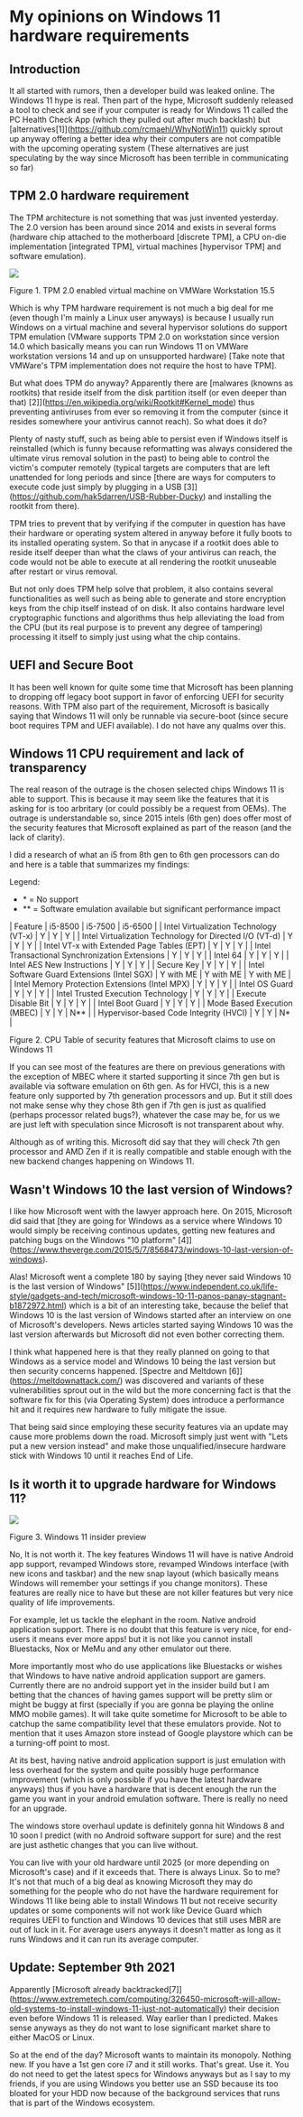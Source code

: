 # My opinions on Windows 11 hardware requirements

## Introduction


 It all started with rumors, then a developer build was leaked online. The Windows 11
 hype is real. Then part of the hype, Microsoft suddenly released a tool to check and
 see if your computer is ready for Windows 11 called the PC Health Check App (which
 they pulled out after much backlash) but [alternatives\[1]](https://github.com/rcmaehl/WhyNotWin11) quickly sprout up anyway
 offering a better idea why their computers are not compatible with the upcoming operating
 system (These alternatives are just speculating by the way since Microsoft has been terrible in communicating so far)
 

## TPM 2\.0 hardware requirement


 The TPM architecture is not something that was just invented yesterday. The 2\.0 version
 has been around since 2014 and exists in several forms (hardware chip attached to the motherboard \[discrete TPM],
 a CPU on\-die implementation \[integrated TPM], virtual machines \[hypervisor TPM] and software emulation).
 


[![](images/tpm_in_vm.png)](images/re3_1_wine.jpg)


Figure 1\. TPM 2\.0 enabled virtual machine on VMWare Workstation 15\.5



 Which is why TPM hardware requirement is not much a big deal for me (even though I'm mainly
 a Linux user anyways) is because I usually run Windows on a virtual machine
 and several hypervisor solutions do support TPM emulation (VMware supports TPM 2\.0 on workstation
 since version 14\.0 which basically means you can run Windows 11 on VMWare workstation versions
 14 and up on unsupported hardware) \[Take note that VMWare's TPM implementation does not require
 the host to have TPM].
 



 But what does TPM do anyway? Apparently there are [malwares (knowns as rootkits) that reside itself from
 the disk partition itself (or even deeper than that) \[2]](https://en.wikipedia.org/wiki/Rootkit#Kernel_mode) thus preventing antiviruses from ever so removing it from the computer
 (since it resides somewhere your antivirus cannot reach). So what does it do?


Plenty of nasty stuff,
 such as being able to persist even if Windows itself is reinstalled (which is funny because reformatting
 was always considered the ultimate virus removal solution in the past) to being able to control the victim's
 computer remotely (typical targets are computers that are left unattended for long periods and since [there are ways for computers to execute code just simply by plugging in a USB \[3]](https://github.com/hak5darren/USB-Rubber-Ducky) and installing the rootkit from there).
 



 TPM tries to prevent that by verifying if the computer in question has have their hardware or operating system altered in anyway
 before it fully boots to its installed operating system. So that in anycase if a rootkit does able to reside itself deeper than what the claws
 of your antivirus can reach, the code would not be able to execute at all rendering the rootkit unuseable after restart or virus removal.
 



 But not only does TPM help solve that problem, it also contains several functionalities as well such as being able to generate and store
 encryption keys from the chip itself instead of on disk. It also contains hardware level cryptographic functions and algorithms thus help
 alleviating the load from the CPU (but its real purpose is to prevent any degree of tampering) processing it itself to simply just using 
 what the chip contains.
 


## UEFI and Secure Boot



 It has been well known for quite some time that Microsoft has been planning to dropping off legacy boot support in favor of enforcing UEFI
 for security reasons. With TPM also part of the requirement, Microsoft is basically saying that Windows 11 will only be runnable via secure\-boot
 (since secure boot requires TPM and UEFI available). I do not have any qualms over this.
 


## Windows 11 CPU requirement and lack of transparency



 The real reason of the outrage is the chosen selected chips Windows 11 is able to support. This is because it may seem like the features
 that it is asking for is too arbritary (or could possibly be a request from OEMs). The outrage is understandable so, since 2015 intels (6th gen)
 does offer most of the security features that Microsoft explained as part of the reason (and the lack of clarity).
 



 I did a research of what an i5 from 8th gen to 6th gen processors can do and here is a table that summarizes my findings:
 



 Legend:
 * \* \= No support
* \*\* \= Software emulation available but significant performance impact








| Feature | i5\-8500 | i5\-7500 | i5\-6500 |
| Intel Virtualization Technology (VT\-x) | Y | Y | Y |
| Intel Virtualization Technology for Directed I/O (VT\-d) | Y | Y | Y |
| Intel VT\-x with Extended Page Tables (EPT) | Y | Y | Y |
| Intel Transactional Synchronization Extensions | Y | Y | Y |
| Intel 64 | Y | Y | Y |
| Intel AES New Instructions | Y | Y | Y |
| Secure Key | Y | Y | Y |
| Intel Software Guard Extensions (Intel SGX) | Y with ME | Y with ME | Y with ME |
| Intel Memory Protection Extensions (Intel MPX) | Y | Y | Y |
| Intel OS Guard | Y | Y | Y |
| Intel Trusted Execution Technology | Y | Y | Y |
| Execute Disable Bit | Y | Y | Y |
| Intel Boot Guard | Y | Y | Y |
| Mode Based Execution (MBEC) | Y | Y | N\*\* |
| Hypervisor\-based Code Integrity (HVCI) | Y | Y | N\* |




Figure 2\. CPU Table of security features that Microsoft claims to use on Windows 11




 If you can see most of the features are there on previous generations with the exception of MBEC where it started
 supporting it since 7th gen but is available via software emulation on 6th gen. As for HVCI, this is a new feature 
 only supported by 7th generation processors and up. But it still does not make sense why they chose 8th gen if 7th 
 gen is just as qualified (perhaps processor related bugs?), whatever the case may be, for us we are just left with 
 speculation since Microsoft is not transparent about why.
 



 Although as of writing this. Microsoft did say that they will check 7th gen processor and AMD Zen if it is really
 compatible and stable enough with the new backend changes happening on Windows 11\.
 


## Wasn't Windows 10 the last version of Windows?



 I like how Microsoft went with the lawyer approach here. On 2015, Microsoft did said that [they are going for
 Windows as a service where Windows 10 would simply be receiving continous updates, getting new features and patching
 bugs on the Windows "10 platform" \[4]](https://www.theverge.com/2015/5/7/8568473/windows-10-last-version-of-windows).
 



 Alas! Microsoft went a complete 180 by saying [they never said Windows 10 is the last version of Windows" \[5]](https://www.independent.co.uk/life-style/gadgets-and-tech/microsoft-windows-10-11-panos-panay-stagnant-b1872972.html) which is a bit of an interesting take, because the belief that Windows 10 is the last version of Windows
 started after an interview on one of Microsoft's developers. News articles started saying Windows 10 was the last version afterwards but Microsoft did not even bother correcting them.
 



 I think what happened here is that they really planned on going to that Windows as a service model and Windows 10
 being the last version but then security concerns happened. [Spectre and Meltdown \[6]](https://meltdownattack.com/) was discovered and variants of these
 vulnerabilities sprout out in the wild but the more concerning fact is that the software fix for this (via Operating System)
 does introduce a performance hit and it requires new hardware to fully mitigate the issue.
 



 That being said since employing these security features via an update may cause more problems down the road. Microsoft simply
 just went with "Lets put a new version instead" and make those unqualified/insecure hardware stick with Windows 10 until it
 reaches End of Life.
 


## Is it worth it to upgrade hardware for Windows 11?



[![](images/win11_tmp.jpg)](images/win11.png)


Figure 3\. Windows 11 insider preview




 No, It is not worth it. The key features Windows 11 will have is native Android app support, revamped Windows store, revamped Windows interface (with new icons and taskbar) and the new snap layout (which basically means Windows will remember your settings if you change monitors). These features are really nice to
 have but these are not killer features but very nice quality of life improvements. 
 



 For example, let us tackle the elephant in the room. Native android application support. There is no doubt that this feature is very nice, for end\-users it means ever more apps! but it is not like you cannot install Bluestacks, Nox or MeMu and any other emulator out there.
 



 More importantly most who do use applications like Bluestacks or wishes that Windows to have native android application support are gamers. Currently there are no android support yet in the insider build but I am betting that the chances of having games support will be pretty slim or might be buggy at first (specially if you are gonna be playing
 the online MMO mobile games). It will take quite sometime for Microsoft to be able to catchup the same compatibility level that these emulators provide. Not to mention that it uses Amazon store instead of Google playstore which can be a turning\-off point to most.
 



 At its best, having native android application support is just emulation with less overhead for the system and quite possibly huge performance improvement (which is only possible if you have the latest hardware anyways) thus if you have a hardware that is decent enough the run the game you want in your android emulation software. There is really no need for an upgrade.
 



 The windows store overhaul update is definitely gonna hit Windows 8 and 10 soon I predict (with no Android software support for sure) and the rest are just asthetic changes that you can live without.
 



 You can live with your old hardware until 2025 (or more depending on Microsoft's case) and if it exceeds that. There is always Linux. So to me? It's not that much of a big deal as knowing Microsoft they may do something for the people who do not have the hardware requirement for Windows 11 like being able to install Windows 11 but not receive security updates or some components will not work like Device Guard which requires UEFI to function and Windows 10 devices that still uses MBR are out of luck in it. For average users anyways it doesn't matter as long as it runs Windows and it can run its average computer.
 


## Update: September 9th 2021


Apparently [Microsoft already backtracked\[7]](https://www.extremetech.com/computing/326450-microsoft-will-allow-old-systems-to-install-windows-11-just-not-automatically) their decision even before Windows 11 is released. Way earlier than I predicted. Makes sense anyways as they do not want to lose significant market share to either MacOS or Linux.


So at the end of the day? Microsoft wants to maintain its monopoly. Nothing new. If you have a 1st gen core i7 and it still works. That's great. Use it. You do not need to get the latest specs for Windows anyways but as I say to my friends, if you are using Windows you better use an SSD because its too bloated for your HDD now because of the background services that runs that is part of the Windows ecosystem.





